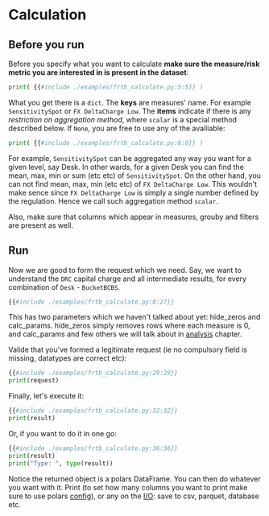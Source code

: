 # Calculation

## Before you run

Before you specify what you want to calculate **make sure the measure/risk metric you are interested in is present in the dataset**:

```python
print( {{#include ./examples/frtb_calculate.py:5:5}} )
```

What you get there is a `dict`. The **keys** are measures' name. For example `SensitivitySpot` or `FX DeltaCharge Low`. The **items** indicate if there is any *restriction on aggregation method*, where `scalar` is a special method described below. If `None`, you are free to use any of the availiable:

```python
print( {{#include ./examples/frtb_calculate.py:6:6}} )
```

For example, `SensitivitySpot` can be aggregated any way you want for a given level, say Desk. In other wards, for a given Desk you can find the mean, max, min or sum (etc etc) of `SensitivitySpot`. On the other hand, you can not find mean, max, min (etc etc) of `FX DeltaCharge Low`. This wouldn't make sence since `FX DeltaCharge Low` is simply a single number defined by the regulation. Hence we call such aggregation method `scalar`.

Also, make sure that columns which appear in measures, grouby and filters are present as well.

## Run

Now we are good to form the request which we need. Say, we want to understand the `DRC` capital charge and all intermediate results, for every combination of `Desk` - `BucketBCBS`.

```python
{{#include ./examples/frtb_calculate.py:8:27}}
```

This has two parameters which we haven't talked about yet: hide_zeros and calc_params. hide_zeros simply removes rows where each measure is 0, and calc_params and few others we will talk about in [analysis](./whatif.md) chapter.

Valide that you've formed a legitimate request (ie no compulsory field is missing, datatypes are correct etc):

```python
{{#include ./examples/frtb_calculate.py:29:29}}
print(request)
```

Finally, let's execute it:

```python
{{#include ./examples/frtb_calculate.py:32:32}}
print(result)
```

Or, if you want to do it in one go:

```python
{{#include ./examples/frtb_calculate.py:36:36}}
print(result)
print("Type: ", type(result))
```

Notice the returned object is a polars DataFrame. You can then do whatever you want with it. Print (to set how many columns you want to print make sure to use polars [config](https://pola-rs.github.io/polars/py-polars/html/reference/config.html)), or any on the [I/O](https://pola-rs.github.io/polars/py-polars/html/reference/io.html): save to csv, parquet, database etc.
